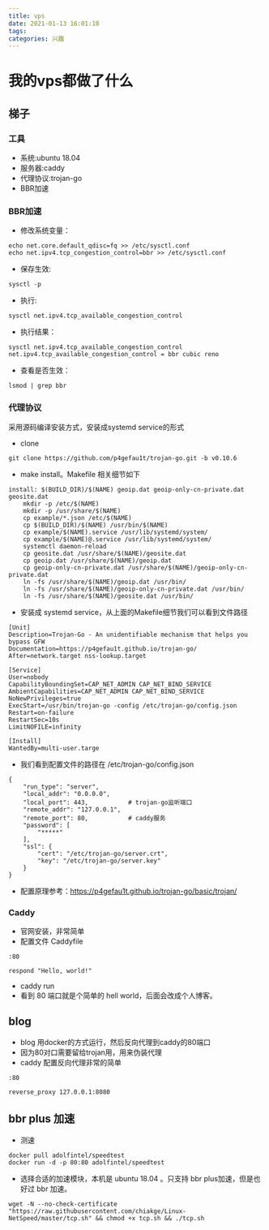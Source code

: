 ```yaml
---
title: vps
date: 2021-01-13 16:01:18
tags:
categories: 兴趣
---
```


# 我的vps都做了什么

## 梯子
### 工具
- 系统:ubuntu 18.04
- 服务器:caddy
- 代理协议:trojan-go
- BBR加速
### BBR加速
- 修改系统变量：
```
echo net.core.default_qdisc=fq >> /etc/sysctl.conf
echo net.ipv4.tcp_congestion_control=bbr >> /etc/sysctl.conf
```
- 保存生效:
```
sysctl -p
```
- 执行:
```
sysctl net.ipv4.tcp_available_congestion_control
```
- 执行结果：
```
sysctl net.ipv4.tcp_available_congestion_control
net.ipv4.tcp_available_congestion_control = bbr cubic reno
```
- 查看是否生效：
```
lsmod | grep bbr 
```
### 代理协议
采用源码编译安装方式，安装成systemd service的形式
- clone
```
git clone https://github.com/p4gefau1t/trojan-go.git -b v0.10.6
```
- make install。Makefile 相关细节如下
```
install: $(BUILD_DIR)/$(NAME) geoip.dat geoip-only-cn-private.dat geosite.dat
	mkdir -p /etc/$(NAME)
	mkdir -p /usr/share/$(NAME)
	cp example/*.json /etc/$(NAME)
	cp $(BUILD_DIR)/$(NAME) /usr/bin/$(NAME)
	cp example/$(NAME).service /usr/lib/systemd/system/
	cp example/$(NAME)@.service /usr/lib/systemd/system/
	systemctl daemon-reload
	cp geosite.dat /usr/share/$(NAME)/geosite.dat
	cp geoip.dat /usr/share/$(NAME)/geoip.dat
	cp geoip-only-cn-private.dat /usr/share/$(NAME)/geoip-only-cn-private.dat
	ln -fs /usr/share/$(NAME)/geoip.dat /usr/bin/
	ln -fs /usr/share/$(NAME)/geoip-only-cn-private.dat /usr/bin/
	ln -fs /usr/share/$(NAME)/geosite.dat /usr/bin/
```
- 安装成 systemd service，从上面的Makefile细节我们可以看到文件路径
```
[Unit]
Description=Trojan-Go - An unidentifiable mechanism that helps you bypass GFW
Documentation=https://p4gefau1t.github.io/trojan-go/
After=network.target nss-lookup.target

[Service]
User=nobody
CapabilityBoundingSet=CAP_NET_ADMIN CAP_NET_BIND_SERVICE
AmbientCapabilities=CAP_NET_ADMIN CAP_NET_BIND_SERVICE
NoNewPrivileges=true
ExecStart=/usr/bin/trojan-go -config /etc/trojan-go/config.json
Restart=on-failure
RestartSec=10s
LimitNOFILE=infinity

[Install]
WantedBy=multi-user.targe
```
- 我们看到配置文件的路径在 /etc/trojan-go/config.json
```
{
    "run_type": "server",
    "local_addr": "0.0.0.0",
    "local_port": 443,           # trojan-go监听端口
    "remote_addr": "127.0.0.1",
    "remote_port": 80,           # caddy服务
    "password": [
        "*****"
    ],
    "ssl": {
        "cert": "/etc/trojan-go/server.crt",
        "key": "/etc/trojan-go/server.key"
    }
}
```
- 配置原理参考：https://p4gefau1t.github.io/trojan-go/basic/trojan/
### Caddy
- 官网安装，非常简单
- 配置文件 Caddyfile
```
:80

respond "Hello, world!"
```
- caddy run
- 看到 80 端口就是个简单的 hell world，后面会改成个人博客。

## blog
- blog 用docker的方式运行，然后反向代理到caddy的80端口
- 因为80对口需要留给trojan用，用来伪装代理
- caddy 配置反向代理非常的简单
```
:80

reverse_proxy 127.0.0.1:8080
```

## bbr plus 加速
- 测速
```
docker pull adolfintel/speedtest
docker run -d -p 80:80 adolfintel/speedtest
```
- 选择合适的加速模块，本机是 ubuntu 18.04 。只支持 bbr plus加速，但是也好过 bbr 加速。
```
wget -N --no-check-certificate "https://raw.githubusercontent.com/chiakge/Linux-NetSpeed/master/tcp.sh" && chmod +x tcp.sh && ./tcp.sh
```
